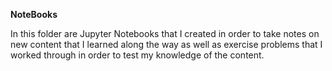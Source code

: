**NoteBooks**

In this folder are Jupyter Notebooks that I created in order to take notes on new content that I learned along the way
as well as exercise problems that I worked through in order to test my knowledge of the content.
